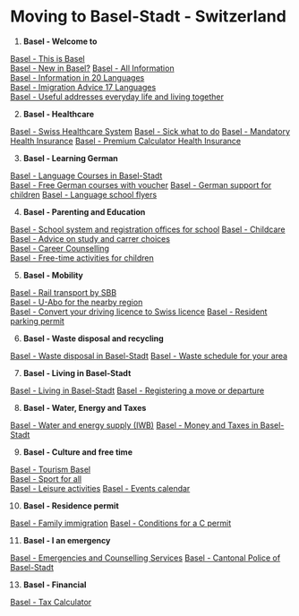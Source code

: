 # Moving to Basel-Stadt - Switzerland

1. **Basel - Welcome to**
   
[Basel - This is Basel](https://www.basel.com/en)<br>
[Basel - New in Basel?](https://www.bs.ch/en/topics/personliches-und-wohnen/<br>zuzug-und-aufenthalt/zuzug-den-kanton-basel-stadt/new-basel#register)
[Basel - All Information](https://www.bs.ch/themen)<br>
[Basel - Information in 20 Languages](https://www.hallo-baselstadt.ch/)<br>
[Basel - Imigration Advice 17 Languages](https://www.ggg-migration.ch/beratung/)<br>
[Basel - Useful addresses everyday life and living together](https://www.bs.ch/en/<br>verwaltung/useful-addresses/useful-addresses-everyday-life-and-living-together)

2. **Basel - Healthcare**

[Basel - Swiss Healthcare System](https://www.bs.ch/themen/gesundheit/<br>das-system-der-krankenversicherung-der-schweiz)
[Basel - Sick what to do](https://www.bs.ch/themen/gesundheit/<br>krank-sein-und-medizinischer-notfall-was-tun)
[Basel - Mandatory Health Insurance](https://www.bs.ch/wsu/<br>amt-fuer-sozialbeitraege/krankenversicherungspflicht)
[Basel - Premium Calculator Health Insurance](https://www.priminfo.admin.ch/de/<br>praemien)

3. **Basel - Learning German**

[Basel - Language Courses in Basel-Stadt](https://www.deutschkurse.bs.ch/index.cfm)<br>
[Basel - Free German courses with voucher](https://www.deutschkurse.bs.ch/kurse.<br>cfm?cat=1)
[Basel - German support for children](https://www.bs.ch/themen/<br>bildung-und-kinderbetreuung/baby-und-kleinkind/fruehedeutschfoerderung#deutsch-lernen)
[Basel - Language school flyers](https://www.deutschkurse.bs.ch/pdf/<br>deutschkurse-bs-2024.pdf)

4. **Basel - Parenting and Education**

[Basel - School system and registration offices for school](https://www.bs.ch/<br>themen/bildung-und-kinderbetreuung/schule/das-schulsystem)
[Basel - Childcare](https://www.bs.ch/themen/bildung-und-kinderbetreuung/<br>kinderbetreuung)
[Basel - Advice on study and carrer choices](https://www.bs.ch/ed/mb/biz)<br>
[Basel - Career Counselling](https://www.berufsberatung.ch/)<br>
[Basel - Free-time activities for children](https://www.bs.ch/themen/<br>kultur-sport-und-freizeit/freizeitangebote-fuer-kinder-und-jugendliche)

5. **Basel - Mobility**

[Basel - Rail transport by SBB](https://www.sbb.ch/en)<br>
[Basel - U-Abo for the nearby region](https://www.u-abo.ch/das-u-abo/)<br>
[Basel - Convert your driving licence to Swiss licence](https://www.bs.ch/themen/<br>mobilitaet/fuehrerausweise/umtausch-schweizer-fuehrerausweis)
[Basel - Resident parking permit](https://www.bs.ch/themen/mobilitaet/<br>fahren-und-parkieren/parkkarten/anwohnerparkkarte)

6. **Basel - Waste disposal and recycling**

[Basel - Waste disposal in Basel-Stadt](https://www.bs.ch/themen/umwelt-und-bauen/<br>abfall-und-sauberkeit/abfallabfuhr)
[Basel - Waste schedule for your area](https://www.bs.ch/themen/umwelt-und-bauen/<br>abfall-und-sauberkeit/abfallabfuhr#abfuhrplaene)

7. **Basel - Living in Basel-Stadt**

[Basel - Living in Basel-Stadt](https://www.bs.ch/themen/persoenliches-und-wohnen/<br>wohnen-im-kanton-basel-stadt)
[Basel - Registering a move or departure](https://www.bs.ch/themen/<br>persoenliches-und-wohnen/umzug-und-wegzug)

8. **Basel - Water, Energy and Taxes**

[Basel - Water and energy supply (IWB)](https://www.iwb.ch/servicecenter/<br>umzug-liegenschaftsverwaltung/umzug-und--mieterwechsel)
[Basel - Money and Taxes in Basel-Stadt](https://www.hallo-baselstadt.ch/en/<br>money-and-taxes/taxes)

9. **Basel - Culture and free time**

[Basel - Tourism Basel](https://www.basel.com/en)<br>
[Basel - Sport for all](https://www.bs.ch/ed/jfs/sport/sport-fuer-alle)<br>
[Basel - Leisure activities](https://www.hallo-baselstadt.ch/en/canton-basel-stadt/<br>leisure)
[Basel - Events calendar](https://www.bs.ch/veranstaltungen)<br>

10. **Basel - Residence permit**

[Basel - Family immigration](https://www.bs.ch/themen/persoenliches-und-wohnen/<br>zuzug-und-aufenthalt/einreise-und-aufenthalt/familiennachzug-die-schweiz)
[Basel - Conditions for a C permit](https://www.bs.ch/themen/<br>persoenliches-und-wohnen/zuzug-und-aufenthalt/niederlassungsbewilligung-c-bewilligung)

11. **Basel - I an emergency**

[Basel - Emergencies and Counselling Services](https://www.hallo-baselstadt.ch/en/<br>emergencies-and-counselling-services/emergency-numbers)
[Basel - Cantonal Police of Basel-Stadt](https://www.bs.ch/jsd/polizei)<br>

13.  **Basel - Financial**
  
[Basel - Tax Calculator](https://www.bs.ch/themen/arbeit-und-steuern/<br>steuererklaerung/steuerrechner)